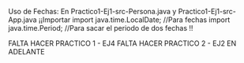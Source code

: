 Uso de Fechas:
    En Practico1-Ej1-src-Persona.java y Practico1-Ej1-src-App.java
    ¡¡Importar 
        import java.time.LocalDate; //Para fechas
        import java.time.Period; //Para sacar el periodo de dos fechas
    !!

FALTA HACER PRACTICO 1 - EJ4
FALTA HACER PRACTICO 2 - EJ2 EN ADELANTE